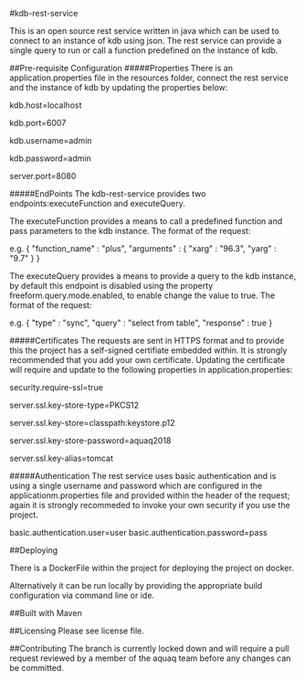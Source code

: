 #kdb-rest-service

This is an open source rest service written in java which can be used to connect to an instance of kdb using json. The rest service can provide a single query to run or call a function predefined on the instance of kdb.

##Pre-requisite Configuration 
#####Properties
There is an application.properties file in the resources folder, connect the rest service and the instance of kdb by updating the properties below:

kdb.host=localhost

kdb.port=6007

kdb.username=admin

kdb.password=admin

server.port=8080


#####EndPoints
The kdb-rest-service provides two endpoints:executeFunction and executeQuery. 

The executeFunction provides a means to call a predefined function and pass parameters to the kdb instance. 
The format of the request:

e.g.
{
"function_name" : "plus",
"arguments" : {
              "xarg" : "96.3",
              "yarg" : "9.7"
             }
}

The executeQuery provides a means to provide a query to the kdb instance, by default this endpoint is disabled using the property freeform.query.mode.enabled, to enable change the value to true. 
The format of the request:

e.g.
{
"type" : "sync",
"query" : "select from table",
"response" : true
}

#####Certificates
The requests are sent in HTTPS format and to provide this the project has a self-signed certifiate embedded within. It is strongly recommended that you add your own certificate. Updating the certificate will require and update to the following properties in application.properties:

security.require-ssl=true

server.ssl.key-store-type=PKCS12

server.ssl.key-store=classpath:keystore.p12

server.ssl.key-store-password=aquaq2018

server.ssl.key-alias=tomcat

#####Authentication
The rest service uses basic authentication and is using a single username and password which are configured in the applicationm.properties file and provided within the header of the request; again it is strongly recommeded to invoke your own security if you use the project.

basic.authentication.user=user
basic.authentication.password=pass

##Deploying 

There is a DockerFile within the project for deploying the project on docker.

Alternatively it can be run locally by providing the appropriate build configuration via command line or ide. 

##Built with 
Maven

##Licensing
Please see license file.

##Contributing 
The branch is currently locked down and will require a pull request reviewed by a member of the aquaq team before any changes can be committed.